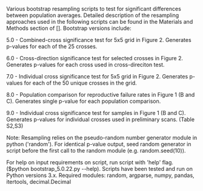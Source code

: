Various bootstrap resampling scripts to test for significant differences between population averages. Detailed description of the resampling approaches used in the following scripts can be found in the Materials and Methods section of []. Bootstrap versions include:

5.0 - Combined-cross significance test for 5x5 grid in Figure 2. Generates p-values for each of the 25 crosses.

6.0 - Cross-direction significance test for selected crosses in Figure 2. Generates p-values for each cross used in cross-direciton test.

7.0 - Individual cross significance test for 5x5 grid in Figure 2. Generates p-values for each of the 50 unique crosses in the grid.

8.0 - Population comparison for reproductive failure rates in Figure 1 (B and C). Generates single p-value for each population comparison.

9.0 - Individual cross significance test for samples in Figure 1 (B and C). Generates p-values for individual crosses used in preliminary scans. (Table S2,S3) 

Note: Resampling relies on the pseudo-random number generator module in python ('random'). For identical p-value output, seed random generator in script before the first call to the random module (e.g. random.seed(10)).

For help on input requirements on script, run script with 'help' flag. ($python bootstrap_5.0.22.py --help).
Scripts have been tested and run on Python versions 3.x.
Required modules: random, argparse, numpy, pandas, itertools, decimal.Decimal
